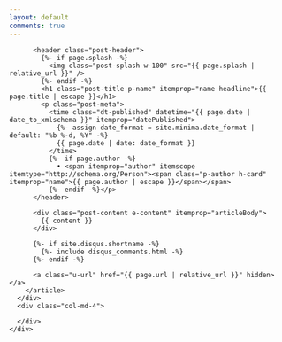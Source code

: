 ```yaml
---
layout: default
comments: true
---
```


<main class="page-content" aria-label="Content">
  <div class="container">
    <div class="row">
      <div class="col-md-8">
        <article class="post h-entry" itemscope itemtype="http://schema.org/BlogPosting">

          <header class="post-header">
            {%- if page.splash -%}
              <img class="post-splash w-100" src="{{ page.splash | relative_url }}" />
            {%- endif -%}
            <h1 class="post-title p-name" itemprop="name headline">{{ page.title | escape }}</h1>
            <p class="post-meta">
              <time class="dt-published" datetime="{{ page.date | date_to_xmlschema }}" itemprop="datePublished">
                {%- assign date_format = site.minima.date_format | default: "%b %-d, %Y" -%}
                {{ page.date | date: date_format }}
              </time>
              {%- if page.author -%}
                • <span itemprop="author" itemscope itemtype="http://schema.org/Person"><span class="p-author h-card" itemprop="name">{{ page.author | escape }}</span></span>
              {%- endif -%}</p>
          </header>

          <div class="post-content e-content" itemprop="articleBody">
            {{ content }}
          </div>

          {%- if site.disqus.shortname -%}
            {%- include disqus_comments.html -%}
          {%- endif -%}

          <a class="u-url" href="{{ page.url | relative_url }}" hidden></a>
        </article>
      </div>
      <div class="col-md-4">
        
      </div>
    </div>
  </div>
</main>